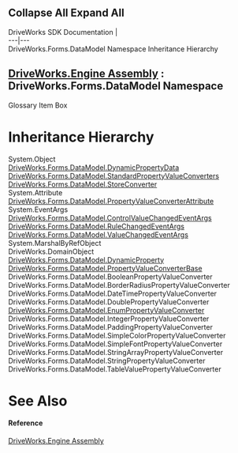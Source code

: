 Collapse All Expand All  
---  
DriveWorks SDK Documentation  |   
---|---  
DriveWorks.Forms.DataModel Namespace Inheritance Hierarchy   
  
[DriveWorks.Engine Assembly](topic2156.md) : DriveWorks.Forms.DataModel Namespace  
---  
  
Glossary Item Box

# Inheritance Hierarchy

System.Object  
[DriveWorks.Forms.DataModel.DynamicPropertyData](topic9456.md)  
[DriveWorks.Forms.DataModel.StandardPropertyValueConverters](topic9510.md)  
[DriveWorks.Forms.DataModel.StoreConverter](topic9528.md)  
System.Attribute  
[DriveWorks.Forms.DataModel.PropertyValueConverterAttribute](topic9481.md)  
System.EventArgs  
[DriveWorks.Forms.DataModel.ControlValueChangedEventArgs](topic9385.md)  
[DriveWorks.Forms.DataModel.RuleChangedEventArgs](topic9499.md)  
[DriveWorks.Forms.DataModel.ValueChangedEventArgs](topic9575.md)  
System.MarshalByRefObject  
DriveWorks.DomainObject  
[DriveWorks.Forms.DataModel.DynamicProperty](topic9398.md)  
[DriveWorks.Forms.DataModel.PropertyValueConverterBase](topic9489.md)  
DriveWorks.Forms.DataModel.BooleanPropertyValueConverter  
DriveWorks.Forms.DataModel.BorderRadiusPropertyValueConverter  
DriveWorks.Forms.DataModel.DateTimePropertyValueConverter  
DriveWorks.Forms.DataModel.DoublePropertyValueConverter  
[DriveWorks.Forms.DataModel.EnumPropertyValueConverter](topic9470.md)  
DriveWorks.Forms.DataModel.IntegerPropertyValueConverter  
DriveWorks.Forms.DataModel.PaddingPropertyValueConverter  
DriveWorks.Forms.DataModel.SimpleColorPropertyValueConverter  
DriveWorks.Forms.DataModel.SimpleFontPropertyValueConverter  
DriveWorks.Forms.DataModel.StringArrayPropertyValueConverter  
DriveWorks.Forms.DataModel.StringPropertyValueConverter  
DriveWorks.Forms.DataModel.TableValuePropertyValueConverter  


# See Also

#### Reference

[DriveWorks.Engine Assembly](topic2156.md)



